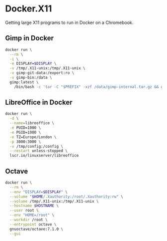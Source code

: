 # Docker.X11
Getting large X11 programs to run in Docker on a Chromebook.


## Gimp in Docker
```bash
docker run \
  --rm \
  -i \
  -e DISPLAY=$DISPLAY \
  -v /tmp/.X11-unix:/tmp/.X11-unix \
  -v gimp-git-data:/export:ro \
  -v gimp-bin:/data \
  gimp:latest \
    /bin/bash -c 'tar -C "$PREFIX" -xzf /data/gimp-internal.tar.gz && gimp'
```

## LibreOffice in Docker
```bash
docker run \
  -d \
  --name=libreoffice \
  -e PUID=1000 \
  -e PGID=1000 \
  -e TZ=Europe/London \
  -p 3000:3000 \
  -v /tmp/config:/config \
  --restart unless-stopped \
  lscr.io/linuxserver/libreoffice
```

## Octave
```bash
docker run \
  --rm \
  --env "DISPLAY=$DISPLAY" \
  --volume "$HOME/.Xauthority:/root/.Xauthority:rw" \
  --volume /tmp/.X11-unix:/tmp/.X11-unix \
  --hostname $HOSTNAME \
  --user root \
  --env "HOME=/root" \
  --workdir /root \
  --entrypoint octave \
  gnuoctave/octave:7.1.0 \
  --gui
```
